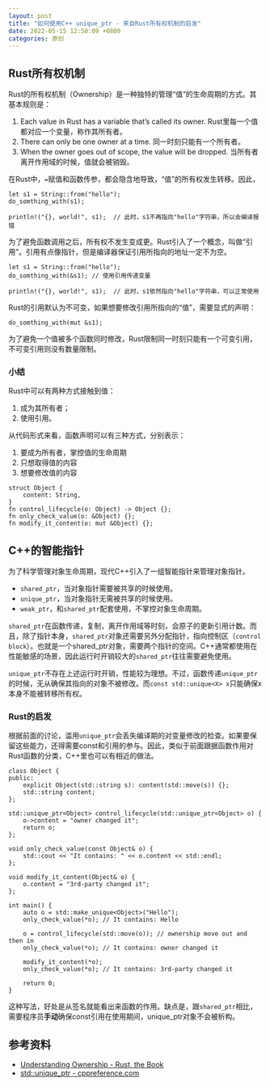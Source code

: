 ```yaml
---
layout: post
title: "如何使用C++ unique_ptr - 来自Rust所有权机制的启发"
date: 2022-05-15 12:50:09 +0800
categories: 原创
---
```


## Rust所有权机制

Rust的所有权机制（Ownership）是一种独特的管理“值”的生命周期的方式。其基本规则是：

1. Each value in Rust has a variable that’s called its owner. Rust里每一个值都对应一个变量，称作其所有者。
2. There can only be one owner at a time. 同一时刻只能有一个所有者。
3. When the owner goes out of scope, the value will be dropped. 当所有者离开作用域的时候，值就会被销毁。

在Rust中，`=`赋值和函数传参，都会隐含地导致，“值”的所有权发生转移。因此，

```
let s1 = String::from("hello");
do_somthing_with(s1);

println!("{}, world!", s1);  // 此时，s1不再指向"hello"字符串，所以会编译报错
```

为了避免函数调用之后，所有权不发生变成更。Rust引入了一个概念，叫做“引用”。引用有点像指针，但是编译器保证引用所指向的地址一定不为空。

```
let s1 = String::from("hello");
do_somthing_with(&s1); // 使用引用传递变量

println!("{}, world!", s1);  // 此时，s1依然指向"hello"字符串，可以正常使用
```

Rust的引用默认为不可变，如果想要修改引用所指向的“值”，需要显式的声明：

```
do_somthing_with(mut &s1);  
```

为了避免一个值被多个函数同时修改，Rust限制同一时刻只能有一个可变引用，不可变引用则没有数量限制。

### 小结

Rust中可以有两种方式接触到值：
1. 成为其所有者；
2. 使用引用。

从代码形式来看，函数声明可以有三种方式，分别表示：
1. 要成为所有者，掌控值的生命周期
2. 只想取得值的内容
3. 想要修改值的内容

```
struct Object {
    content: String,
}
fn control_lifecycle(o: Object) -> Object {};
fn only_check_value(o: &Object) {};
fn modify_it_content(o: mut &Object) {};
```

## C++的智能指针

为了科学管理对象生命周期，现代C++引入了一组智能指针来管理对象指针。

* `shared_ptr`，当对象指针需要被共享的时候使用。
* `unique_ptr`，当对象指针无需被共享的时候使用。
* `weak_ptr`，和`shared_ptr`配套使用，不掌控对象生命周期。

`shared_ptr`在函数传递，复制，离开作用域等时刻，会原子的更新引用计数。而且，除了指针本身，`shared_ptr`对象还需要另外分配指针，指向控制区（`control block`）。也就是一个shared_ptr对象，需要两个指针的空间。C++通常都使用在性能敏感的场景，因此运行时开销较大的`shared_ptr`往往需要避免使用。

`unique_ptr`不存在上述运行时开销，性能较为理想。不过，函数传递`unique_ptr`的时候，无从确保其指向的对象不被修改。而`const std::unique<X> x`只能确保x本身不能被转移所有权。

### Rust的启发

根据前面的讨论，滥用`unique_ptr`会丢失编译期的对变量修改的检查。如果要保留这些能力，还得需要const和引用的参与。因此，类似于前面跟据函数作用对Rust函数的分类，C++里也可以有相近的做法。

```
class Object {
public:
    explicit Object(std::string s): content(std::move(s)) {};
    std::string content; 
};

std::unique_ptr<Object> control_lifecycle(std::unique_ptr<Object> o) {
    o->content = "owner changed it";
    return o;
};

void only_check_value(const Object& o) {
    std::cout << "It contains: " << o.content << std::endl;
};

void modify_it_content(Object& o) {
    o.content = "3rd-party changed it";
}; 

int main() {
    auto o = std::make_unique<Object>("Hello");
    only_check_value(*o); // It contains: Hello

    o = control_lifecycle(std::move(o)); // ownership move out and then in
    only_check_value(*o); // It contains: owner changed it
    
    modify_it_content(*o);
    only_check_value(*o); // It contains: 3rd-party changed it

    return 0;
}
```

这种写法，好处是从签名就能看出来函数的作用。缺点是，跟`shared_ptr`相比，需要程序员**手动**确保const引用在使用期间，unique_ptr对象不会被析构。

## 参考资料

* [Understanding Ownership - Rust, the Book](https://doc.rust-lang.org/book/ch04-00-understanding-ownership.html)
* [std::unique_ptr - cppreference.com](https://en.cppreference.com/w/cpp/memory/unique_ptr)



